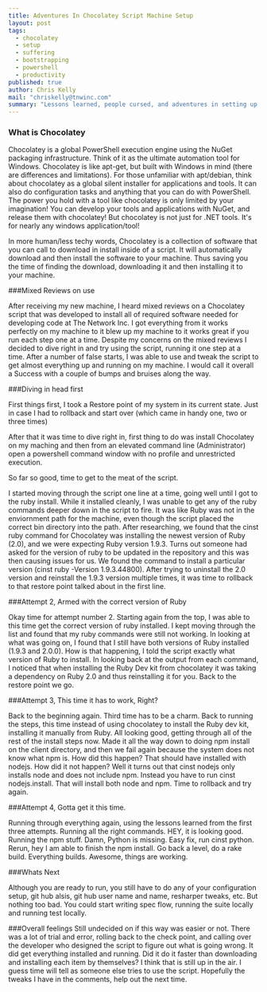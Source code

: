 ```yaml
---
title: Adventures In Chocolatey Script Machine Setup
layout: post
tags: 
  - chocolatey
  - setup
  - suffering
  - bootstrapping
  - powershell
  - productivity
published: true
author: Chris Kelly
mail: "chriskelly@tnwinc.com"
summary: "Lessons learned, people cursed, and adventures in setting up a new development machine using a Chocolatey Script."
---
```


### What is Chocolatey
Chocolatey is a global PowerShell execution engine using the NuGet packaging infrastructure. Think of it as the ultimate automation tool for Windows.  Chocolatey is like apt-get, but built with Windows in mind (there are differences and limitations). For those unfamiliar with apt/debian, think about chocolatey as a global silent installer for applications and tools. It can also do configuration tasks and anything that you can do with PowerShell. The power you hold with a tool like chocolatey is only limited by your imagination!  You can develop your tools and applications with NuGet, and release them with chocolatey!
But chocolatey is not just for .NET tools. It's for nearly any windows application/tool!


In more human/less techy words, Chocolatey is a collection of software that you can call to download in install inside of a script.  It will automatically download and then install the software to your machine.  Thus saving you the time of finding the download, downloading it and then installing it to your machine.



###Mixed Reviews on use

After receiving my new machine, I heard mixed reviews on a Chocolatey script that was developed to install all of required software needed for developing code at The Network Inc.  I got everything from it works perfectly on my machine to it blew up my machine to it works great if you run each step one at a time.   Despite my concerns on the mixed reviews I decided to dive right in and try using the script, running it one step at a time.  After a number of false starts, I was able to use and tweak the script to get almost everything up and running on my machine.  I would call it overall a Success with a couple of bumps and bruises along the way.


###Diving in head first

First things first, I took a Restore point of my system in its current state.  Just in case I had to rollback and start over (which came in handy one, two or three times)

After that it was time to dive right in, first thing to do was install Chocolatey on my maching and then from an elevated command line (Administrator) open a powershell command window with no profile and unrestricted execution.

So far so good, time to get to the meat of the script.

I started moving through the script one line at a time, going well until I got to the ruby install.   While it installed cleanly, I was unable to get any of the ruby commands deeper down in the script to fire.  It was like Ruby was not in the enviornment path for the machine, even though the script placed the correct bin directory into the path.   After researching, we found that the cinst ruby command for Chocolatey was installing the newest version of Ruby (2.0), and we were expecting Ruby version 1.9.3.  Turns out someone had asked for the version of ruby to be updated in the repository and this was then causing issues for us.   We found the command to install a particular version (cinst ruby -Version 1.9.3.44800).   After trying to uninstall the 2.0 version and reinstall the 1.9.3 version multiple times, it was time to rollback to that restore point talked about in the first line.


###Attempt 2, Armed with the correct version of Ruby

Okay time for attempt number 2.  Starting again from the top, I was able to this time get the correct version of ruby installed.  I kept moving through the list and found that my ruby commands were still not working.  In looking at what was going on, I found that I still have both versions of Ruby installed (1.9.3 and 2.0.0). How is that happening, I told the script exactly what version of Ruby to install.   In looking back at the output from each command, I noticed that when installing the Ruby Dev kit from chocolatey it was taking a dependency on Ruby 2.0 and thus reinstalling it for you.   Back to the restore point we go.

###Attempt 3, This time it has to work, Right?

Back to the beginning again.  Third time has to be a charm.  Back to running the steps, this time instead of using chocolatey to install the Ruby dev kit, installing it manually from Ruby.  All looking good, getting through all of the rest of the install steps now. Made it all the way down to doing npm install on the client directory, and then we fail again because the system does not know what npm is.  How did this happen?  That should have installed with nodejs.  How did it not happen?  Well it turns out that cinst nodejs only installs node and does not include npm.  Instead you have to run cinst nodejs.install.  That will install both node and npm.  Time to rollback and try again.

###Attempt 4, Gotta get it this time.

Running through everything again, using the lessons learned from the first three attempts.  Running all the right commands.  HEY, it is looking good. Running the npm stuff.  Damn, Python is missing.  Easy fix, run cinst python.  Rerun, hey I am able to finish the npm install.  Go back a level, do a rake build.  Everything builds.  Awesome, things are working.

###Whats Next

Although you are ready to run, you still have to do any of your configuration setup, git hub alsis, git hub user name and name, resharper tweaks, etc.   But nothing too bad. You could start writing spec flow, running the suite locally and running test locally.

###Overall feelings
Still undecided on if this way was easier or not.  There was a lot of trial and error, rolling back to the check point, and calling over the developer who designed the script to figure out what is going wrong.  It did get everything installed and running.  Did it do it faster than downloading and installing each item by themselves?  I think that is still up in the air.  I guess time will tell as someone else tries to use the script.  Hopefully the tweaks I have in the comments, help out the next time.
